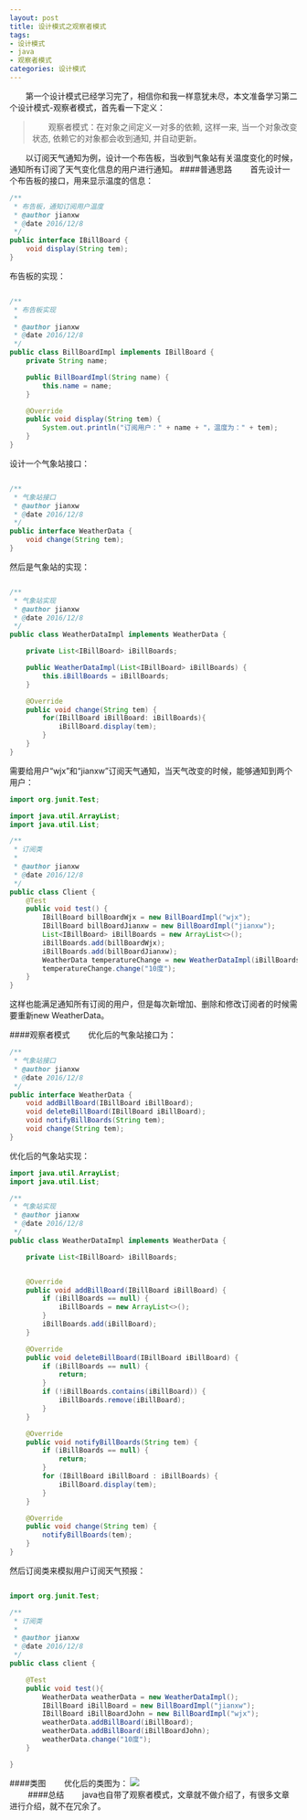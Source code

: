 ```yaml
---
layout: post
title: 设计模式之观察者模式
tags:
- 设计模式
- java
- 观察者模式
categories: 设计模式
---
```

　　第一个设计模式已经学习完了，相信你和我一样意犹未尽，本文准备学习第二个设计模式-观察者模式，首先看一下定义：
>　　观察者模式：在对象之间定义一对多的依赖, 这样一来, 当一个对象改变状态, 依赖它的对象都会收到通知, 并自动更新。

<!-- more -->
　　以订阅天气通知为例，设计一个布告板，当收到气象站有关温度变化的时候，通知所有订阅了天气变化信息的用户进行通知。
####普通思路
　　首先设计一个布告板的接口，用来显示温度的信息：
```java
/**
 * 布告板，通知订阅用户温度
 * @author jianxw
 * @date 2016/12/8
 */
public interface IBillBoard {
    void display(String tem);
}

```
布告板的实现：
```java

/**
 * 布告板实现
 *
 * @author jianxw
 * @date 2016/12/8
 */
public class BillBoardImpl implements IBillBoard {
    private String name;

    public BillBoardImpl(String name) {
        this.name = name;
    }

    @Override
    public void display(String tem) {
        System.out.println("订阅用户：" + name + "，温度为：" + tem);
    }
}

```

设计一个气象站接口：
```java

/**
 * 气象站接口
 * @author jianxw
 * @date 2016/12/8
 */
public interface WeatherData {
    void change(String tem);
}

```
然后是气象站的实现：
```java

/**
 * 气象站实现
 * @author jianxw
 * @date 2016/12/8
 */
public class WeatherDataImpl implements WeatherData {

    private List<IBillBoard> iBillBoards;

    public WeatherDataImpl(List<IBillBoard> iBillBoards) {
        this.iBillBoards = iBillBoards;
    }

    @Override
    public void change(String tem) {
        for(IBillBoard iBillBoard: iBillBoards){
            iBillBoard.display(tem);
        }
    }
}

```

需要给用户“wjx”和“jianxw”订阅天气通知，当天气改变的时候，能够通知到两个用户：
```java
import org.junit.Test;

import java.util.ArrayList;
import java.util.List;

/**
 * 订阅类
 *
 * @author jianxw
 * @date 2016/12/8
 */
public class Client {
    @Test
    public void test() {
        IBillBoard billBoardWjx = new BillBoardImpl("wjx");
        IBillBoard billBoardJianxw = new BillBoardImpl("jianxw");
        List<IBillBoard> iBillBoards = new ArrayList<>();
        iBillBoards.add(billBoardWjx);
        iBillBoards.add(billBoardJianxw);
        WeatherData temperatureChange = new WeatherDataImpl(iBillBoards);
        temperatureChange.change("10度");
    }
}


```
这样也能满足通知所有订阅的用户，但是每次新增加、删除和修改订阅者的时候需要重新new WeatherData。

####观察者模式
　　优化后的气象站接口为：
```java
/**
 * 气象站接口
 * @author jianxw
 * @date 2016/12/8
 */
public interface WeatherData {
    void addBillBoard(IBillBoard iBillBoard);
    void deleteBillBoard(IBillBoard iBillBoard);
    void notifyBillBoards(String tem);
    void change(String tem);
}

```
优化后的气象站实现：
```java
import java.util.ArrayList;
import java.util.List;

/**
 * 气象站实现
 * @author jianxw
 * @date 2016/12/8
 */
public class WeatherDataImpl implements WeatherData {

    private List<IBillBoard> iBillBoards;


    @Override
    public void addBillBoard(IBillBoard iBillBoard) {
        if (iBillBoards == null) {
            iBillBoards = new ArrayList<>();
        }
        iBillBoards.add(iBillBoard);
    }

    @Override
    public void deleteBillBoard(IBillBoard iBillBoard) {
        if (iBillBoards == null) {
            return;
        }
        if (!iBillBoards.contains(iBillBoard)) {
            iBillBoards.remove(iBillBoard);
        }
    }

    @Override
    public void notifyBillBoards(String tem) {
        if (iBillBoards == null) {
            return;
        }
        for (IBillBoard iBillBoard : iBillBoards) {
            iBillBoard.display(tem);
        }
    }

    @Override
    public void change(String tem) {
        notifyBillBoards(tem);
    }
}
```
然后订阅类来模拟用户订阅天气预报：
```java

import org.junit.Test;

/**
 * 订阅类
 *
 * @author jianxw
 * @date 2016/12/8
 */
public class client {

    @Test
    public void test(){
        WeatherData weatherData = new WeatherDataImpl();
        IBillBoard iBillBoard = new BillBoardImpl("jianxw");
        IBillBoard iBillBoardJohn = new BillBoardImpl("wjx");
        weatherData.addBillBoard(iBillBoard);
        weatherData.addBillBoard(iBillBoardJohn);
        weatherData.change("10度");
    }

}

```

####类图
　　优化后的类图为：
![](/img/design_patterns/observer.png)
<br/>
　　
####总结
　　java也自带了观察者模式，文章就不做介绍了，有很多文章进行介绍，就不在冗余了。